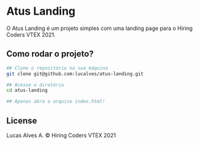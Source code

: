 # Atus Landing

O Atus Landing é um projeto simples com uma landing page para o Hiring Coders VTEX 2021.

## Como rodar o projeto?

```bash
## Clone o repositório na sua máquina
git clone git@github.com:lucalves/atus-landing.git

## Acesse o diretório
cd atus-landing

## Apenas abra o arquivo index.html!
```

## License

Lucas Alves A. © Hiring Coders VTEX 2021